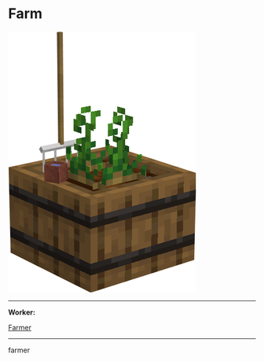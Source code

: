 # Farm

<div class="infobox box text-center">
    <img src="../../assets/images/buildings/farm.png" alt="Farm" />
    <hr />
    <div class="row section-text text-left">
        <div class="col">
        <p><strong>Worker:</strong></p>
        </div>
        <div class="col">
        <p><a href="../workers/farmer">Farmer</a></p>
        </div>
    </div>
    <hr />
    <recipe>farmer</recipe>
</div>